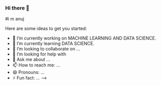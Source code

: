 ### Hi there 👋

#i m anuj


Here are some ideas to get you started:

- 🔭 I’m currently working on MACHINE LEARNING AND DATA SCIENCE.
- 🌱 I’m currently learning DATA SCIENCE.
- 👯 I’m looking to collaborate on ...
- 🤔 I’m looking for help with 
- 💬 Ask me about ...
- 📫 How to reach me: ...
- 😄 Pronouns: ...
- ⚡ Fun fact: ...
-->
